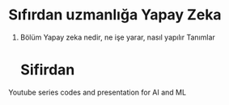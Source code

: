 # Sıfırdan uzmanlığa Yapay Zeka

1. Bölüm
	Yapay zeka nedir, ne işe yarar, nasıl yapılır
	Tanımlar
	
	# Sifirdan
Youtube series codes and presentation for AI and ML
